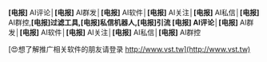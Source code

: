 **[电报]** AI评论│**[电报]** AI群发│**[电报]** AI软件│**[电报]** AI关注│**[电报]** AI私信│**[电报]** AI群控,**[电报]**过滤工具,**[电报]**私信机器人,**[电报]**引流
**[电报]** AI评论│**[电报]** AI群发│**[电报]** AI软件│**[电报]** AI关注│**[电报]** AI私信│**[电报]** AI群控

[😍想了解推广相关软件的朋友请登录 http://www.vst.tw](http://www.vst.tw)



